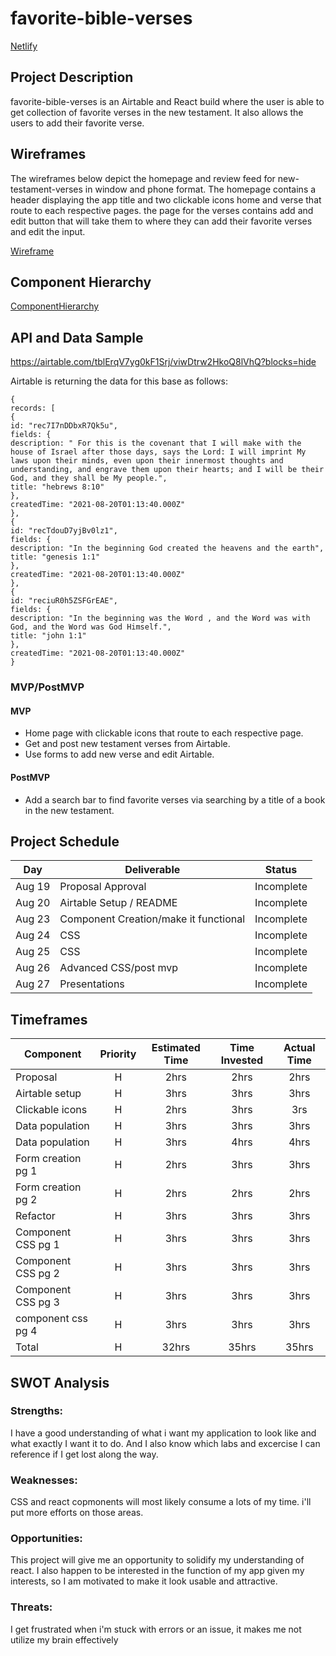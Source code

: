 # favorite-bible-verses
[Netlify](https://fav-verse.netlify.app/)

## Project Description

favorite-bible-verses is an Airtable and React build where the user is able to get collection of favorite verses in the new testament. It also allows the users to add their favorite verse.

## Wireframes

The wireframes below depict the homepage and review feed for new-testament-verses in window and phone format. The homepage contains a header displaying the app title and two clickable icons home and verse that route to each respective pages. the page for the verses contains add and edit button that will take them to where they can add their favorite verses and edit the input.

[Wireframe](https://whimsical.com/new-testament-verse-9fxRrtMcyb7EfP7iEUF59n)

## Component Hierarchy

[ComponentHierarchy](https://whimsical.com/component-hierarchy-EvJdi4AwU6R9yibsKuyfra)

## API and Data Sample

https://airtable.com/tblErqV7yg0kF1Srj/viwDtrw2HkoQ8lVhQ?blocks=hide

Airtable is returning the data for this base as follows:

```
{
records: [
{
id: "rec7I7nDDbxR7Qk5u",
fields: {
description: " For this is the covenant that I will make with the house of Israel after those days, says the Lord: I will imprint My laws upon their minds, even upon their innermost thoughts and understanding, and engrave them upon their hearts; and I will be their God, and they shall be My people.",
title: "hebrews 8:10"
},
createdTime: "2021-08-20T01:13:40.000Z"
},
{
id: "recTdouD7yjBv0lz1",
fields: {
description: "In the beginning God created the heavens and the earth",
title: "genesis 1:1"
},
createdTime: "2021-08-20T01:13:40.000Z"
},
{
id: "reciuR0h5ZSFGrEAE",
fields: {
description: "In the beginning was the Word , and the Word was with God, and the Word was God Himself.",
title: "john 1:1"
},
createdTime: "2021-08-20T01:13:40.000Z"
}
```

### MVP/PostMVP

#### MVP

- Home page with clickable icons that route to each respective page.
- Get and post new testament verses from Airtable.
- Use forms to add new verse and edit Airtable.

#### PostMVP

- Add a search bar to find favorite verses via searching by a title of a book in the new testament.

## Project Schedule

| Day    | Deliverable                                 | Status   |
| ------ | ------------------------------------------- | -------- |
| Aug 19 | Proposal Approval                          | Incomplete|
| Aug 20 | Airtable Setup / README                    | Incomplete|
| Aug 23 | Component Creation/make it functional      | Incomplete|
| Aug 24 | CSS                             | Incomplete|
| Aug 25 | CSS                     | Incomplete|
| Aug 26 | Advanced CSS/post mvp                               | Incomplete|
| Aug 27 | Presentations                              | Incomplete|

## Timeframes

| Component                 | Priority | Estimated Time | Time Invested | Actual Time |
| ------------------------- | :------: | :------------: | :-----------: | :---------: |
| Proposal                  |    H     |      2hrs      |  2hrs         |     2hrs    |
| Airtable setup            |    H     |      3hrs      |  3hrs         |     3hrs    |
| Clickable icons           |    H     |      2hrs      |  3hrs         |     3rs     |
| Data population           |    H     |      3hrs      |  3hrs         |     3hrs    |
| Data population           |    H     |      3hrs      |  4hrs         |     4hrs    |
| Form creation pg 1        |    H     |      2hrs      |  3hrs         |     3hrs    |
| Form creation pg 2        |    H     |      2hrs      |  2hrs         |     2hrs    |
| Refactor                  |    H     |      3hrs      |  3hrs         |     3hrs    |
| Component CSS pg 1        |    H     |      3hrs      |  3hrs         |     3hrs    |
| Component CSS pg 2        |    H     |      3hrs      |  3hrs         |     3hrs    |
| Component CSS pg 3        |    H     |      3hrs      |  3hrs         |     3hrs    |
| component css pg 4        |    H     |      3hrs      |  3hrs         |     3hrs    |
| Total                     |    H     |     32hrs      |   35hrs       |     35hrs   |

## SWOT Analysis

### Strengths:
I have a good understanding of what i want my application to look like and what exactly I want it to do. And I also know which labs and excercise I can reference if I get lost along the way.

### Weaknesses:
CSS and react copmonents will most likely consume a lots of my time. i'll put more efforts on those areas.
### Opportunities:
This project will give me an opportunity to solidify my understanding of react. I also happen to be interested in the function of my app given my interests, so I am motivated to make it look usable and attractive.

### Threats:
I get frustrated when i'm stuck with errors or an issue, it makes me not utilize my brain effectively 
